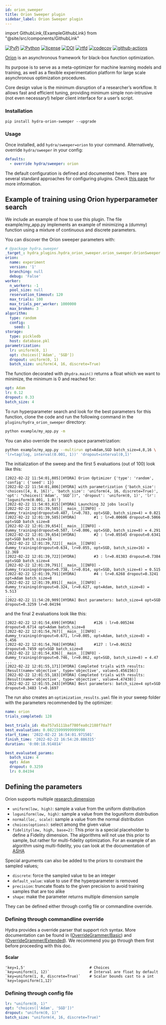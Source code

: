 ```yaml
---
id: orion_sweeper
title: Orion Sweeper plugin
sidebar_label: Orion Sweeper plugin
---
```


import GithubLink,{ExampleGithubLink} from "@site/src/components/GithubLink"


[![PyPi](https://img.shields.io/pypi/v/orion.svg)](https://pypi.python.org/pypi/orion)
[![Python](https://img.shields.io/pypi/pyversions/orion.svg)](https://pypi.python.org/pypi/orion)
[![license](https://img.shields.io/badge/License-BSD%203--Clause-blue.svg)](https://opensource.org/licenses/BSD-3-Clause)
[![DOI](https://zenodo.org/badge/102697867.svg)](https://zenodo.org/badge/latestdoi/102697867)
[![rtfd](https://readthedocs.org/projects/orion/badge/?version=stable)](https://orion.readthedocs.io/en/stable/?badge=stable)
[![codecov](https://codecov.io/gh/Epistimio/orion/branch/master/graph/badge.svg)](https://codecov.io/gh/Epistimio/orion)
[![github-actions](https://github.com/Epistimio/orion/workflows/build/badge.svg?branch=master&event=pull_request)](https://github.com/Epistimio/orion/actions?query=workflow:build+branch:master+event:schedule)


[Oríon](https://orion.readthedocs.io/en/stable/) is an asynchronous framework for black-box function optimization.

Its purpose is to serve as a meta-optimizer for machine learning models and training, as well as a flexible experimentation platform for large scale asynchronous optimization procedures.

Core design value is the minimum disruption of a researcher’s workflow. It allows fast and efficient tuning, providing minimum simple non-intrusive (not even necessary!) helper client interface for a user’s script.


### Installation
```commandline
pip install hydra-orion-sweeper --upgrade
```

### Usage
Once installed, add `hydra/sweeper=orion` to your command. Alternatively, override `hydra/sweeper` in your config:

```yaml
defaults:
  - override hydra/sweeper: orion
```

The default configuration is defined and documented <GithubLink to="plugins/hydra_orion_sweeper/hydra_plugins/hydra_orion_sweeper/config.py">here</GithubLink>.
There are several standard approaches for configuring plugins. Check [this page](../patterns/configuring_plugins.md) for more information.

## Example of training using Orion hyperparameter search

We include an example of how to use this plugin. The file <GithubLink to="plugins/hydra_orion_sweeper/example/my_app.py">example/my_app.py</GithubLink> implements an example of minimizing a (dummy) function using a mixture of continuous and discrete parameters.

You can discover the Orion sweeper parameters with:
```yaml title="$ python your_app hydra/sweeper=orion --cfg hydra -p hydra.sweeper"
# @package hydra.sweeper
_target_: hydra_plugins.hydra_orion_sweeper.orion_sweeper.OrionSweeper
orion:
  name: experiment
  version: '1'
  branching: null
  debug: 'False'
worker:
  n_workers: -1
  pool_size: null
  reservation_timeout: 120
  max_trials: 100
  max_trials_per_worker: 1000000
  max_broken: 3
algorithm:
  type: random
  config:
    seed: 1
storage:
  type: pickledb
  host: database.pkl
parametrization:
  lr: uniform(0, 1)
  opt: choices(['Adam', 'SGD'])
  dropout: uniform(0, 1)
  batch_size: uniform(4, 16, discrete=True)
```

The function decorated with `@hydra.main()` returns a float which we want to minimize, the minimum is 0 and reached for:
```yaml
opt: Adam
lr: 0.12
dropout: 0.33
batch_size: 4
```

To run hyperparameter search and look for the best parameters for this function, clone the code and run the following command in the `plugins/hydra_orion_sweeper` directory:
```bash
python example/my_app.py -m
```

You can also override the search space parametrization:
```bash
python example/my_app.py --multirun opt=Adam,SGD batch_size=4,8,16 \
'lr=tag(log, interval(0.001, 1))' 'dropout=interval(0,1)'
```

The initialization of the sweep and the first 5 evaluations (out of 100) look like this:

```text
[2022-02-22 11:54:01,805][HYDRA] Orion Optimizer {'type': 'random', 'config': {'seed': 1}}
[2022-02-22 11:54:01,806][HYDRA] with parametrization {'batch_size': 'choices([4, 8, 16])', 'batch_size': 'uniform(4, 16, discrete=True)', 'opt': "choices(['Adam', 'SGD'])", 'dropout': 'uniform(0, 1)', 'lr': 'loguniform(0.001, 1.0)'}
[2022-02-22 11:54:03,815][HYDRA] Launching 32 jobs locally
[2022-02-22 12:01:39,585][__main__][INFO] - dummy_training(dropout=0.487, lr=0.783, opt=SGD, batch_size=4) = 0.821
[2022-02-22 12:01:39,585][HYDRA]        #1 : lr=0.00606 dropout=0.5066 opt=SGD batch_size=8
[2022-02-22 12:01:39,654][__main__][INFO] - dummy_training(dropout=0.507, lr=0.006, opt=SGD, batch_size=8) = 4.291
[2022-02-22 12:01:39,654][HYDRA]        #2 : lr=0.05545 dropout=0.6341 opt=SGD batch_size=16
[2022-02-22 12:01:39,722][__main__][INFO] - dummy_training(dropout=0.634, lr=0.055, opt=SGD, batch_size=16) = 12.369
[2022-02-22 12:01:39,722][HYDRA]        #3 : lr=0.01383 dropout=0.7384 opt=SGD batch_size=4
[2022-02-22 12:01:39,791][__main__][INFO] - dummy_training(dropout=0.738, lr=0.014, opt=SGD, batch_size=4) = 0.515
[2022-02-22 12:01:39,791][HYDRA]        #4 : lr=0.6268 dropout=0.3241 opt=Adam batch_size=8
[2022-02-22 12:01:39,891][__main__][INFO] - dummy_training(dropout=0.324, lr=0.627, opt=Adam, batch_size=8) = 5.513
...
[2022-02-22 11:54:20,909][HYDRA] Best parameters: batch_size=4 opt=SGD dropout=0.3259 lr=0.04194
```


and the final 2 evaluations look like this:
```text
[2022-02-22 12:01:54,699][HYDRA]        #126 : lr=0.005244 dropout=0.6714 opt=Adam batch_size=8
[2022-02-22 12:01:54,767][__main__][INFO] - dummy_training(dropout=0.671, lr=0.005, opt=Adam, batch_size=8) = 5.456
[2022-02-22 12:01:54,768][HYDRA]        #127 : lr=0.06152 dropout=0.7459 opt=SGD batch_size=8
[2022-02-22 12:01:54,836][__main__][INFO] - dummy_training(dropout=0.746, lr=0.062, opt=SGD, batch_size=8) = 4.47
...
[2022-02-22 12:01:55,171][HYDRA] Completed trials with results: [Result(name='objective', type='objective', value=5.456156)]
[2022-02-22 12:01:55,183][HYDRA] Completed trials with results: [Result(name='objective', type='objective', value=4.47438)]
[2022-02-22 12:01:55,243][HYDRA] Best parameters: batch_size=4 opt=SGD dropout=0.3483 lr=0.1697
```


The run also creates an `optimization_results.yaml` file in your sweep folder with the parameters recommended by the optimizer:
```yaml
name: orion
trials_completed: 128

best_trials_id: 4ba757a5111baf780fea8c2188f7da7f
best_evaluation: 0.08215999999999998
start_time: '2022-02-22 16:54:01.971501'
finish_time: '2022-02-22 16:54:20.886315'
duration: '0:00:18.914814'

best_evaluated_params:
  batch_size: 4
  opt: Adam
  dropout: 0.3259
  lr: 0.04194

```

## Defining the parameters

Orion supports multiple [research dimension](https://orion.readthedocs.io/en/stable/user/searchspace.html)

* `uniform(low, high)`: sample a value from the uniform distribution
* `loguniform(low, high)`: sample a value from the loguniform distribution
* `normal(loc, scale)`: sample a value from the normal distribution
* `choices(options)`: select among the given value
* `fidelity(low, high, base=2)`: This prior is a special placeholder to define a Fidelity dimension.
The algorithms will not use this prior to sample, but rather for multi-fidelity optimization.
For an example of an algorithm using multi-fidelity,
you can look at the documentation of [ASHA](https://orion.readthedocs.io/en/stable/user/algorithms.html#asha)

Special arguments can also be added to the priors to constraint the sampled values;

* `discrete`: force the sampled value to be an integer
* `default_value`: value to use if the hyperparameter is removed
* `precision`: truncate floats to the given precision to avoid training samples that are too alike
* `shape`: make the parameter returns multiple dimension sample

They can be defined either through config file or commandline override.

### Defining through commandline override

Hydra provides a override parser that support rich syntax.
More documentation can be found in ([OverrideGrammer/Basic](../advanced/override_grammar/basic.md)) and ([OverrideGrammer/Extended](../advanced/override_grammar/extended.md)).
We recommend you go through them first before proceeding with this doc.

#### Scalar
```commandline
'key=1,5'                             # Choices
`key=uniform(1, 12)`                  # Interval are float by default
`key=uniform(1, 8, discrete=True)`    # Scalar bounds cast to a int
`key=loguniform(1,12)`
```

### Defining through config file

```yaml
lr: "uniform(0, 1)"
opt: "choices(['Adam', 'SGD'])"
dropout: "uniform(0, 1)"
batch_size: "uniform(4, 16, discrete=True)"
```
